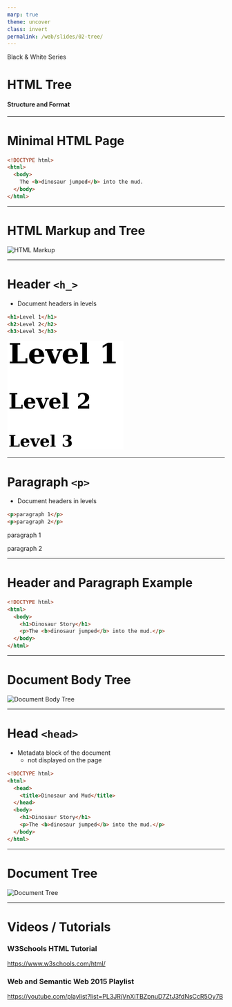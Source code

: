 ```yaml
---
marp: true
theme: uncover
class: invert
permalink: /web/slides/02-tree/
---
```


Black & White Series

# HTML Tree

#### Structure and Format

---

<!-- class: lead -->

# Minimal HTML Page

~~~html
<!DOCTYPE html>
<html>
  <body>
    The <b>dinosaur jumped</b> into the mud.
  </body>
</html>
~~~

---

# HTML Markup and Tree

![HTML Markup](../../../web/slides/images/page-markup-d.svg)

---

# Header `<h_>`

* Document headers in levels

~~~html
<h1>Level 1</h1>
<h2>Level 2</h2>
<h3>Level 3</h3>
~~~

![Header Levels](../../../web/slides/images/header-levels.png)

---

# Paragraph `<p>`

* Document headers in levels

~~~html
<p>paragraph 1</p>
<p>paragraph 2</p>
~~~

paragraph 1

paragraph 2

---

# Header and Paragraph Example

~~~html
<!DOCTYPE html>
<html>
  <body>
    <h1>Dinosaur Story</h1>
    <p>The <b>dinosaur jumped</b> into the mud.</p>
  </body>
</html>
~~~

---

# Document Body Tree

![Document Body Tree](../../../web/slides/images/body-dom-tree.svg)

---

# Head `<head>`

* Metadata block of the document
  * not displayed on the page

~~~html
<!DOCTYPE html>
<html>
  <head>
    <title>Dinosaur and Mud</title>
  </head>
  <body>
    <h1>Dinosaur Story</h1>
    <p>The <b>dinosaur jumped</b> into the mud.</p>
  </body>
</html>
~~~

---

# Document Tree

![Document Tree](../../../web/slides/images/document-dom-tree.svg)

---

# Videos / Tutorials

### W3Schools HTML Tutorial
https://www.w3schools.com/html/

### Web and Semantic Web 2015 Playlist
https://youtube.com/playlist?list=PL3JRjVnXiTBZpnuD7ZtJ3fdNsCcR5Oy7B
